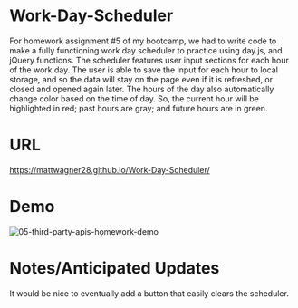 # Work-Day-Scheduler
For homework assignment #5 of my bootcamp, we had to write code to make a fully functioning work day scheduler to practice using day.js, and jQuery functions. The scheduler features user input sections for each hour of the work day. The user is able to save the input for each hour to local storage, and so the data will stay on the page even if it is refreshed, or closed and opened again later. The hours of the day also automatically change color based on the time of day. So, the current hour will be highlighted in red; past hours are gray; and future hours are in green. 

# URL
https://mattwagner28.github.io/Work-Day-Scheduler/

# Demo


![05-third-party-apis-homework-demo](https://user-images.githubusercontent.com/121985800/222028866-41107cb0-5d85-49e3-8285-eef0349263dd.gif)

# Notes/Anticipated Updates
It would be nice to eventually add a button that easily clears the scheduler.
